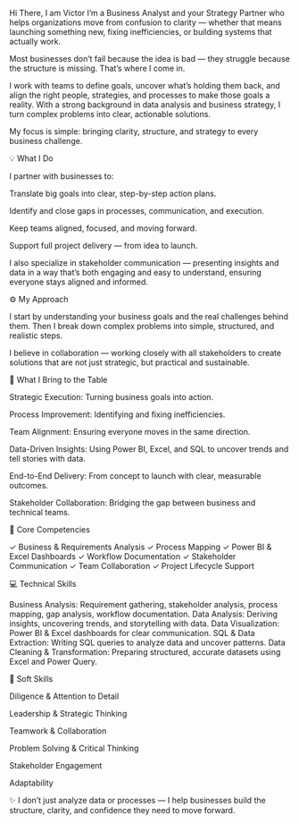 Hi There, I am Victor
I’m a Business Analyst and your Strategy Partner who helps organizations move from confusion to clarity — whether that means launching something new, fixing inefficiencies, or building systems that actually work.

Most businesses don’t fail because the idea is bad — they struggle because the structure is missing. That’s where I come in.

I work with teams to define goals, uncover what’s holding them back, and align the right people, strategies, and processes to make those goals a reality. With a strong background in data analysis and business strategy, I turn complex problems into clear, actionable solutions.

My focus is simple: bringing clarity, structure, and strategy to every business challenge.

💡 What I Do

I partner with businesses to:

Translate big goals into clear, step-by-step action plans.

Identify and close gaps in processes, communication, and execution.

Keep teams aligned, focused, and moving forward.

Support full project delivery — from idea to launch.

I also specialize in stakeholder communication — presenting insights and data in a way that’s both engaging and easy to understand, ensuring everyone stays aligned and informed.

⚙️ My Approach

I start by understanding your business goals and the real challenges behind them. Then I break down complex problems into simple, structured, and realistic steps.

I believe in collaboration — working closely with all stakeholders to create solutions that are not just strategic, but practical and sustainable.

🚀 What I Bring to the Table

Strategic Execution: Turning business goals into action.

Process Improvement: Identifying and fixing inefficiencies.

Team Alignment: Ensuring everyone moves in the same direction.

Data-Driven Insights: Using Power BI, Excel, and SQL to uncover trends and tell stories with data.

End-to-End Delivery: From concept to launch with clear, measurable outcomes.

Stakeholder Collaboration: Bridging the gap between business and technical teams.

🧩 Core Competencies

✓ Business & Requirements Analysis
✓ Process Mapping
✓ Power BI & Excel Dashboards
✓ Workflow Documentation
✓ Stakeholder Communication
✓ Team Collaboration
✓ Project Lifecycle Support

💻 Technical Skills

Business Analysis: Requirement gathering, stakeholder analysis, process mapping, gap analysis, workflow documentation.
Data Analysis: Deriving insights, uncovering trends, and storytelling with data.
Data Visualization: Power BI & Excel dashboards for clear communication.
SQL & Data Extraction: Writing SQL queries to analyze data and uncover patterns.
Data Cleaning & Transformation: Preparing structured, accurate datasets using Excel and Power Query.

🤝 Soft Skills

Diligence & Attention to Detail

Leadership & Strategic Thinking

Teamwork & Collaboration

Problem Solving & Critical Thinking

Stakeholder Engagement

Adaptability

✨ I don’t just analyze data or processes — I help businesses build the structure, clarity, and confidence they need to move forward.
